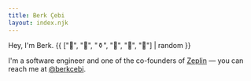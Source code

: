 ```yaml
---
title: Berk Çebi
layout: index.njk
---
```


Hey, I'm Berk. {{ ["🐠", "🥭", "⚱️", "🧤", "🥛", "🍉"] | random }}

I'm a software engineer and one of the co-founders of [Zeplin](https://zeplin.io) — you can reach me at [@berkcebi](https://twitter.com/berkcebi).
